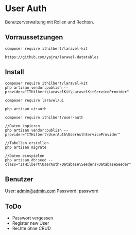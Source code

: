 # User Auth
Benutzerverwaltung mit Rollen und Rechten.

## Vorraussetzungen
```
composer require ithilbert/laravel-kit

https://github.com/yajra/laravel-datatables
```

## Install
```
composer require ithilbert/laravel-kit
php artisan vendor:publish --provider="ITHilbert\LaravelKit\LaravelKitServiceProvider"

composer require laravel/ui

php artisan ui:auth

composer require ithilbert/user-auth

//Daten kopieren
php artisan vendor:publish --provider="ITHilbert\UserAuth\UserAuthServiceProvider"

//Tabellen erstellen
php artisan migrate

//Daten einspielen
php artisan db:seed --class="ITHilbert\UserAuth\Database\Seeders\DatabaseSeeder"

```

## Benutzer
User: admin@admin.com
Password: password


## ToDo
- Passwort vergessen
- Register new User
- Rechte ohne CRUD

